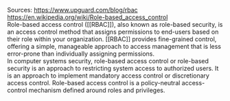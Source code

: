 Sources:
https://www.upguard.com/blog/rbac
https://en.wikipedia.org/wiki/Role-based_access_control
\
Role-based access control ([[RBAC]]), also known as role-based security, is an access control method that assigns permissions to end-users based on their role within your organization. [[RBAC]] provides fine-grained control, offering a simple, manageable approach to access management that is less error-prone than individually assigning permissions.
\
In computer systems security, role-based access control or role-based security is an approach to restricting system access to authorized users. It is an approach to implement mandatory access control or discretionary access control. Role-based access control is a policy-neutral access-control mechanism defined around roles and privileges.
